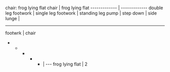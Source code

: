 chair: frog lying flat
chair | frog lying flat ------------- | ------------- double leg footwork | single leg footwork | standing leg pump | step down | side lunge | 
****
footwrk | chair
- - - - - | ---
frog lying flat | 2

